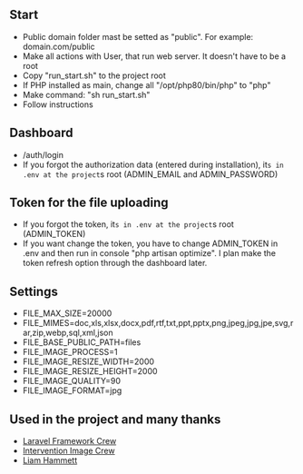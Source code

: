 ## Start

- Public domain folder mast be setted as "public". For example: domain.com/public 
- Make all actions with User, that run web server. It doesn't have to be a root 
- Copy "run_start.sh" to the project root
- If PHP installed as main, change all "/opt/php80/bin/php" to "php" 
- Make command: "sh run_start.sh"
- Follow instructions


## Dashboard

- /auth/login
- If you forgot the authorization data (entered during installation), it`s in .env at the project`s root (ADMIN_EMAIL and ADMIN_PASSWORD)


## Token for the file uploading
- If you forgot the token, it`s in .env at the project`s root (ADMIN_TOKEN)
- If you want change the token, you have to change ADMIN_TOKEN in .env and then run in console "php artisan optimize". I plan make the token refresh option through the dashboard later.


## Settings
- FILE_MAX_SIZE=20000
- FILE_MIMES=doc,xls,xlsx,docx,pdf,rtf,txt,ppt,pptx,png,jpeg,jpg,jpe,svg,rar,zip,webp,sql,xml,json
- FILE_BASE_PUBLIC_PATH=files
- FILE_IMAGE_PROCESS=1
- FILE_IMAGE_RESIZE_WIDTH=2000
- FILE_IMAGE_RESIZE_HEIGHT=2000
- FILE_IMAGE_QUALITY=90
- FILE_IMAGE_FORMAT=jpg


## Used in the project and many thanks

- <a href="https://github.com/laravel/framework">Laravel Framework Crew</a>
- <a href="https://github.com/Intervention/image">Intervention Image Crew</a>
- <a href="https://github.com/imliam/laravel-env-set-command">Liam Hammett</a>


